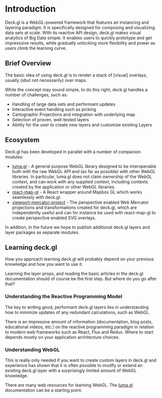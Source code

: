 # Introduction

Deck.gl is a WebGL-powered framework that features an instancing and layering
paradigm. It is specifically designed for composing and visualizing data sets
at scale. With its reactive API design, deck.gl makes visual analytics of Big
Data simple. It enables users to quickly prototype and get impresssive results,
while gradually unlocking more flexibility and power as users climb the
learning curve.


## Brief Overview

The basic idea of using deck.gl is to render a stack of [visual] overlays,
usually (sbut not necessarily) over maps.

While the concept may sound simple, to do this right, deck.gl handles a number of
challenges, such as:

* Handling of large data sets and performant updates
* Interactive event handling such as picking
* Cartographic Projections and integration with underlying map
* Selection of proven, well-tested layers
* Ability for the user to create new layers and customize existing Layers


## Ecosystem

Deck.gl has been developed in parallel with a number of companion modules:

* [luma.gl](https://uber.github.io/luma.gl/#/) -
  A general purpose WebGL library designed to be interoperable both with the
  raw WebGL API and (as far as possible) with other WebGL libraries.
  In particular, luma.gl does not claim ownership of the WebGL context, and can
  work with any supplied context, including contexts created by the application
  or other WebGL libraries.
* [react-map-gl](https://uber.github.io/react-map-gl/#/) - A React wrapper
  around Mapbox GL which works seamlessly with deck.gl.
* [viewport-mercator-project](https://uber-common.github.io/viewport-mercator-project/#/) -
  The perspective enabled Web Mercator projections and transformations created
  for deck.gl, which are independently useful and can for instance be used with
  react-map-gl to create perspective enabled SVG overlays.

In addition, in the future we hope to publish additional deck.gl layers and
layer packages as separate modules.


## Learning deck.gl

How you approach learning deck.gl will probably depend on your previous
knowledge and how you want to use it.

Learning the layer props, and reading the basic articles in the deck.gl
documentation should of course be the first step. But where do you go
after that?


### Understanding the Reactive Programming Model

The key to writing good, performant deck.gl layers lies in understanding
how to minimize updates of any redundant calculations, such as WebGL.

There is an impressive amount of information (documentation, blog posts,
educational videos, etc.) on the reactive programming paradigm in relation to
modern web frameworks such as React, Flux and Redux. Where to start depends
mostly on your application architecture choices.


### Understanding WebGL

This is really only needed if you want to create custom layers in deck.gl
and experience has shown that it is often possible to modify or extend
an existing deck.gl layer with a surprisingly limited amount of WebGL knowledge.

There are many web resources for learning WebGL. The
[luma.gl](https://uber.github.io/luma.gl/#/) documentation
can be a starting point.
